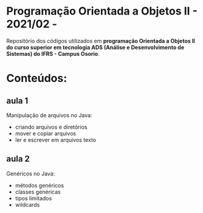 # Programação Orientada a Objetos II - 2021/02 - 
Repositório dos códigos utilizados em **programação Orientada a Objetos II do curso superior em tecnologia ADS (Análise e Desenvolvimento de Sistemas) do IFRS - Campus Osorio**.
# Conteúdos:
## aula 1
Manipulação de arquivos no Java: 
* criando arquivos e diretórios
* mover e copiar arquivos
* ler e escrever em arquivos texto

## aula 2
Genéricos no Java:
* métodos genéricos
* classes genéricas
* tipos limitados
* wildcards